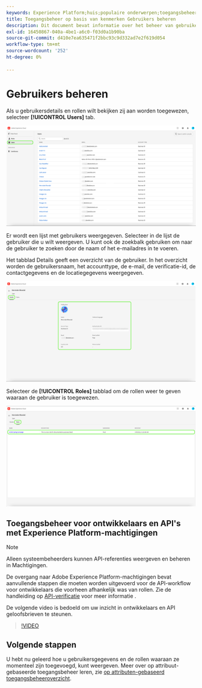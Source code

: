 ```yaml
---
keywords: Experience Platform;huis;populaire onderwerpen;toegangsbeheer;op attribuut-gebaseerde toegangscontrole;ABAC
title: Toegangsbeheer op basis van kenmerken Gebruikers beheren
description: Dit document bevat informatie over het beheer van gebruikers en gebruikersgroepen via de machtigingsinterface in Adobe Experience Cloud
exl-id: 16450867-040a-4be1-a6c0-f03d0a1b90ba
source-git-commit: d410e7ea635471f2bbc93c9d332ad7e2f619d054
workflow-type: tm+mt
source-wordcount: '252'
ht-degree: 0%

---
```


# Gebruikers beheren

Als u gebruikersdetails en rollen wilt bekijken zij aan worden toegewezen, selecteer **[!UICONTROL Users]** tab.

![De pagina van gebruikers die met wordt getoond [!UICONTROL Users] gemarkeerd.](../../images/flac-ui/flac-users-tab.png)

Er wordt een lijst met gebruikers weergegeven. Selecteer in de lijst de gebruiker die u wilt weergeven. U kunt ook de zoekbalk gebruiken om naar de gebruiker te zoeken door de naam of het e-mailadres in te voeren.

Het tabblad Details geeft een overzicht van de gebruiker. In het overzicht worden de gebruikersnaam, het accounttype, de e-mail, de verificatie-id, de contactgegevens en de locatiegegevens weergegeven.

![Pagina met gebruikersgegevens met [!UICONTROL Details] en het gebruikersprofiel gemarkeerd.](../../images/flac-ui/flac-users-details.png)

Selecteer de **[!UICONTROL Roles]** tabblad om de rollen weer te geven waaraan de gebruiker is toegewezen.

![De pagina Rollen die wordt weergegeven met de [!UICONTROL Roles] tab en rol gemarkeerd.](../../images/flac-ui/flac-users-roles.png)

## Toegangsbeheer voor ontwikkelaars en API&#39;s met Experience Platform-machtigingen

>[!NOTE]
>
>Alleen systeembeheerders kunnen API-referenties weergeven en beheren in Machtigingen.

De overgang naar Adobe Experience Platform-machtigingen bevat aanvullende stappen die moeten worden uitgevoerd voor de API-workflow voor ontwikkelaars die voorheen afhankelijk was van rollen. Zie de handleiding op [API-verificatie](../../../landing/api-authentication.md) voor meer informatie .

De volgende video is bedoeld om uw inzicht in ontwikkelaars en API geloofsbrieven te steunen.

>[!VIDEO](https://video.tv.adobe.com/v/3426407/?learn=on)

## Volgende stappen

U hebt nu geleerd hoe u gebruikersgegevens en de rollen waaraan ze momenteel zijn toegevoegd, kunt weergeven. Meer over op attribuut-gebaseerde toegangsbeheer leren, zie [op attributen-gebaseerd toegangsbeheeroverzicht](../overview.md).
